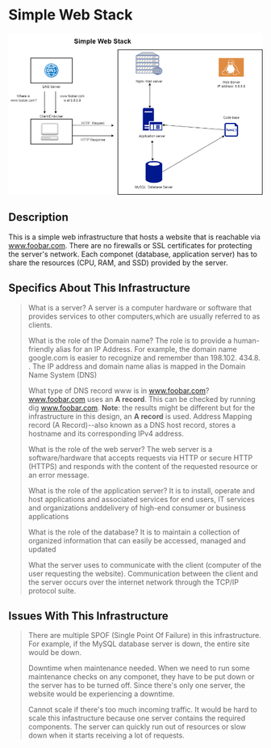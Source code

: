 # Simple Web Stack
![Simple web stack](https://github.com/Angel291985/alx-system_engineering-devops/blob/master/0x09-web_infrastructure_design/0-simple_web_stack.png)

## Description
This is a simple web infrastructure that hosts a website that is reachable via www.foobar.com. There are no firewalls or
SSL certificates for protecting the server's network. Each componet (database, application server) has to share the resources (CPU, RAM, and SSD) provided by the server.

## Specifics About This Infrastructure
> What is a server?
> A server is a computer hardware or software that provides services to other computers,which are usually referred to as
clients.
>
> What is the role of the Domain name?
> The role is to provide a human-friendly alias for an IP Address. For example, the domain name google.com is easier
to recognize and remember than 198.102. 434.8. . The IP address and domain name alias is mapped in the Domain Name System (DNS)
>
> What type of DNS record www is in www.foobar.com?
> www.foobar.com uses an **A record**. This can be checked by running dig www.foobar.com.
**Note**: the results might be different but for the infrastructure in this design, an **A record** is used.
Address Mapping record (A Record)--also known as a DNS host record, stores a hostname and its corresponding IPv4 address.
>
> What is the role of the web server?
> The web server is a software/hardware that accepts requests via HTTP or secure HTTP (HTTPS) and responds with the content of the requested resource or an error message.
>
> What is the role of the application server?
> It is to install, operate and host applications and associated services for end users, IT services and organizations anddelivery of high-end consumer or business applications
>
> What is the role of the database?
> It is to maintain a collection of organized information that can easily be accessed, managed and updated
>
> What the server uses to communicate with the client (computer of the user requesting the website).
> Communication between the client and the server occurs over the internet network through the TCP/IP protocol suite.

## Issues With This Infrastructure
> There are multiple SPOF (Single Point Of Failure) in this infrastructure.
> For example, if the MySQL database server is down, the entire site would be down.
>
> Downtime when maintenance needed.
> When we need to run some maintenance checks on any componet, they have to be put down or the server has to be turned off. Since there's only one server, the website would be experiencing a downtime.
>
> Cannot scale if there's too much incoming traffic.
> It would be hard to scale this infastructure because one server contains the required components. The server can quickly run out of resources or slow down when it starts receiving a lot of requests.
